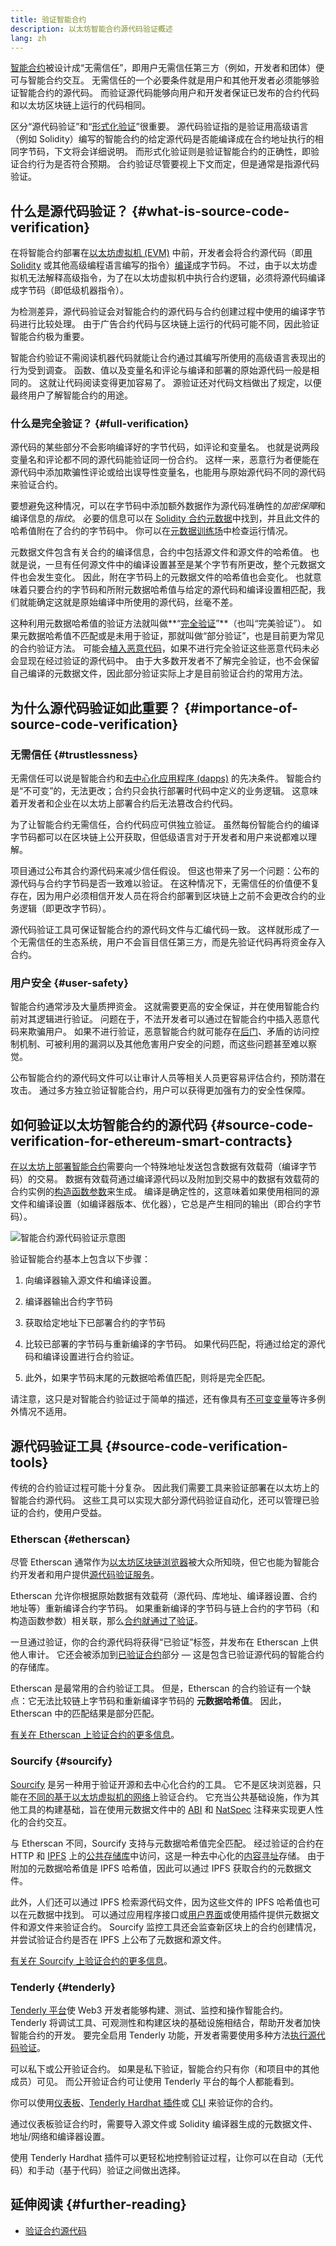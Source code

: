 ```yaml
---
title: 验证智能合约
description: 以太坊智能合约源代码验证概述
lang: zh
---
```


[智能合约](/developers/docs/smart-contracts/)被设计成“无需信任”，即用户无需信任第三方（例如，开发者和团体）便可与智能合约交互。 无需信任的一个必要条件就是用户和其他开发者必须能够验证智能合约的源代码。 而验证源代码能够向用户和开发者保证已发布的合约代码和以太坊区块链上运行的代码相同。

区分“源代码验证”和“[形式化验证](/developers/docs/smart-contracts/formal-verification/)”很重要。 源代码验证指的是验证用高级语言（例如 Solidity）编写的智能合约的给定源代码是否能编译成在合约地址执行的相同字节码，下文将会详细说明。 而形式化验证则是验证智能合约的正确性，即验证合约行为是否符合预期。 合约验证尽管要视上下文而定，但是通常是指源代码验证。

## 什么是源代码验证？ \{#what-is-source-code-verification}

在将智能合约部署在[以太坊虚拟机 (EVM)](/developers/docs/evm/) 中前，开发者会将合约源代码（即[用 Solidity](/developers/docs/smart-contracts/languages/) 或其他高级编程语言编写的指令）[编译](/developers/docs/smart-contracts/compiling/)成字节码。 不过，由于以太坊虚拟机无法解释高级指令，为了在以太坊虚拟机中执行合约逻辑，必须将源代码编译成字节码（即低级机器指令）。

为检测差异，源代码验证会对智能合约的源代码与合约创建过程中使用的编译字节码进行比较处理。 由于广告合约代码与区块链上运行的代码可能不同，因此验证智能合约极为重要。

智能合约验证不需阅读机器代码就能让合约通过其编写所使用的高级语言表现出的行为受到调查。 函数、值以及变量名和评论与编译和部署的原始源代码一般是相同的。 这就让代码阅读变得更加容易了。 源验证还对代码文档做出了规定，以便最终用户了解智能合约的用途。

### 什么是完全验证？ \{#full-verification}

源代码的某些部分不会影响编译好的字节代码，如评论和变量名。 也就是说两段变量名和评论都不同的源代码能验证同一份合约。 这样一来，恶意行为者便能在源代码中添加欺骗性评论或给出误导性变量名，也能用与原始源代码不同的源代码来验证合约。

要想避免这种情况，可以在字节码中添加额外数据作为源代码准确性的*加密保障*和编译信息的*指纹*。 必要的信息可以在 [Solidity 合约元数据](https://docs.soliditylang.org/en/v0.8.15/metadata.html)中找到，并且此文件的哈希值附在了合约的字节码中。 你可以在[元数据训练场](https://playground.sourcify.dev)中检查运行情况。

元数据文件包含有关合约的编译信息，合约中包括源文件和源文件的哈希值。 也就是说，一旦有任何源文件中的编译设置甚至是某个字节有所更改，整个元数据文件也会发生变化。 因此，附在字节码上的元数据文件的哈希值也会变化。 也就意味着只要合约的字节码和所附元数据哈希值与给定的源代码和编译设置相匹配，我们就能确定这就是原始编译中所使用的源代码，丝毫不差。

这种利用元数据哈希值的验证方法就叫做**“[完全验证](https://docs.sourcify.dev/docs/full-vs-partial-match/)”**（也叫“完美验证”）。 如果元数据哈希值不匹配或是未用于验证，那就叫做“部分验证”，也是目前更为常见的合约验证方法。 可能会[植入恶意代码](https://samczsun.com/hiding-in-plain-sight/)，如果不进行完全验证这些恶意代码未必会显现在经过验证的源代码中。 由于大多数开发者不了解完全验证，也不会保留自己编译的元数据文件，因此部分验证实际上才是目前验证合约的常用方法。

## 为什么源代码验证如此重要？ \{#importance-of-source-code-verification}

### 无需信任 \{#trustlessness}

无需信任可以说是智能合约和[去中心化应用程序 (dapps)](/developers/docs/dapps/) 的先决条件。 智能合约是“不可变”的，无法更改；合约只会执行部署时代码中定义的业务逻辑。 这意味着开发者和企业在以太坊上部署合约后无法篡改合约代码。

为了让智能合约无需信任，合约代码应可供独立验证。 虽然每份智能合约的编译字节码都可以在区块链上公开获取，但低级语言对于开发者和用户来说都难以理解。

项目通过公布其合约源代码来减少信任假设。 但这也带来了另一个问题：公布的源代码与合约字节码是否一致难以验证。 在这种情况下，无需信任的价值便不复存在，因为用户必须相信开发人员在将合约部署到区块链上之前不会更改合约的业务逻辑（即更改字节码）。

源代码验证工具可保证智能合约的源代码文件与汇编代码一致。 这样就形成了一个无需信任的生态系统，用户不会盲目信任第三方，而是先验证代码再将资金存入合约。

### 用户安全 \{#user-safety}

智能合约通常涉及大量质押资金。 这就需要更高的安全保证，并在使用智能合约前对其逻辑进行验证。 问题在于，不法开发者可以通过在智能合约中插入恶意代码来欺骗用户。 如果不进行验证，恶意智能合约就可能存在[后门](https://www.trustnodes.com/2018/11/10/concerns-rise-over-backdoored-smart-contracts)、矛盾的访问控制机制、可被利用的漏洞以及其他危害用户安全的问题，而这些问题甚至难以察觉。

公布智能合约的源代码文件可以让审计人员等相关人员更容易评估合约，预防潜在攻击。 通过多方独立验证智能合约，用户可以获得更加强有力的安全性保障。

## 如何验证以太坊智能合约的源代码 \{#source-code-verification-for-ethereum-smart-contracts}

[在以太坊上部署智能合约](/developers/docs/smart-contracts/deploying/)需要向一个特殊地址发送包含数据有效载荷（编译字节码）的交易。 数据有效载荷通过编译源代码以及附加到交易中的数据有效载荷的合约实例的[构造函数参数](https://docs.soliditylang.org/en/v0.8.14/contracts.html#constructor)来生成。 编译是确定性的，这意味着如果使用相同的源文件和编译设置（如编译器版本、优化器），它总是产生相同的输出（即合约字节码）。

![智能合约源代码验证示意图](./source-code-verification.png)

验证智能合约基本上包含以下步骤：

1. 向编译器输入源文件和编译设置。

2. 编译器输出合约字节码

3. 获取给定地址下已部署合约的字节码

4. 比较已部署的字节码与重新编译的字节码。 如果代码匹配，将通过给定的源代码和编译设置进行合约验证。

5. 此外，如果字节码末尾的元数据哈希值匹配，则将是完全匹配。

请注意，这只是对智能合约验证过于简单的描述，还有像具有[不可变变量](https://docs.sourcify.dev/docs/immutables/)等许多例外情况不适用。

## 源代码验证工具 \{#source-code-verification-tools}

传统的合约验证过程可能十分复杂。 因此我们需要工具来验证部署在以太坊上的智能合约源代码。 这些工具可以实现大部分源代码验证自动化，还可以管理已验证的合约，使用户受益。

### Etherscan \{#etherscan}

尽管 Etherscan 通常作为[以太坊区块链浏览器](/developers/docs/data-and-analytics/block-explorers/)被大众所知晓，但它也能为智能合约开发者和用户提供[源代码验证服务](https://etherscan.io/verifyContract)。

Etherscan 允许你根据原始数据有效载荷（源代码、库地址、编译器设置、合约地址等）重新编译合约字节码。 如果重新编译的字节码与链上合约的字节码（和构造函数参数）相关联，那么[合约就通过了验证](https://info.etherscan.com/types-of-contract-verification/)。

一旦通过验证，你的合约源代码将获得“已验证”标签，并发布在 Etherscan 上供他人审计。 它还会被添加到[已验证合约](https://etherscan.io/contractsVerified/)部分 — 这是包含已验证源代码的智能合约的存储库。

Etherscan 是最常用的合约验证工具。 但是，Etherscan 的合约验证有一个缺点：它无法比较链上字节码和重新编译字节码的 **元数据哈希值**。 因此，Etherscan 中的匹配结果是部分匹配。

[有关在 Etherscan 上验证合约的更多信息](https://medium.com/etherscan-blog/verifying-contracts-on-etherscan-f995ab772327)。

### Sourcify \{#sourcify}

[Sourcify](https://sourcify.dev/#/verifier) 是另一种用于验证开源和去中心化合约的工具。 它不是区块浏览器，只能在[不同的基于以太坊虚拟机的网络](https://docs.sourcify.dev/docs/chains)上验证合约。 它充当公共基础设施，作为其他工具的构建基础，旨在使用元数据文件中的 [ABI](/developers/docs/smart-contracts/compiling/#web-applications) 和 [NatSpec](https://docs.soliditylang.org/en/v0.8.15/natspec-format.html) 注释来实现更人性化的合约交互。

与 Etherscan 不同，Sourcify 支持与元数据哈希值完全匹配。 经过验证的合约在 HTTP 和 [IPFS](https://docs.ipfs.io/concepts/what-is-ipfs/#what-is-ipfs) 上的[公共存储库](https://docs.sourcify.dev/docs/repository/)中访问，这是一种去中心化的[内容寻址](https://web3.storage/docs/concepts/content-addressing/)存储。 由于附加的元数据哈希值是 IPFS 哈希值，因此可以通过 IPFS 获取合约的元数据文件。

此外，人们还可以通过 IPFS 检索源代码文件，因为这些文件的 IPFS 哈希值也可以在元数据中找到。 可以通过应用程序接口或[用户界面](https://sourcify.dev/#/verifier)或使用插件提供元数据文件和源文件来验证合约。 Sourcify 监控工具还会监查新区块上的合约创建情况，并尝试验证合约是否在 IPFS 上公布了元数据和源文件。

[有关在 Sourcify 上验证合约的更多信息](https://blog.soliditylang.org/2020/06/25/sourcify-faq/)。

### Tenderly \{#tenderly}

[Tenderly 平台](https://tenderly.co/)使 Web3 开发者能够构建、测试、监控和操作智能合约。 Tenderly 将调试工具、可观测性和构建区块的基础设施相结合，帮助开发者加快智能合约的开发。 要完全启用 Tenderly 功能，开发者需要使用多种方法[执行源代码验证](https://docs.tenderly.co/monitoring/contract-verification)。

可以私下或公开验证合约。 如果是私下验证，智能合约只有你（和项目中的其他成员）可见。 而公开验证合约可让使用 Tenderly 平台的每个人都能看到。

你可以使用[仪表板](https://docs.tenderly.co/monitoring/smart-contract-verification/verifying-a-smart-contract)、[Tenderly Hardhat 插件](https://docs.tenderly.co/monitoring/smart-contract-verification/verifying-contracts-using-the-tenderly-hardhat-plugin)或 [CLI](https://docs.tenderly.co/monitoring/smart-contract-verification/verifying-contracts-using-cli) 来验证你的合约。

通过仪表板验证合约时，需要导入源文件或 Solidity 编译器生成的元数据文件、地址/网络和编译器设置。

使用 Tenderly Hardhat 插件可以更轻松地控制验证过程，让你可以在自动（无代码）和手动（基于代码）验证之间做出选择。

## 延伸阅读 \{#further-reading}

- [验证合约源代码](https://programtheblockchain.com/posts/2018/01/16/verifying-contract-source-code/)
